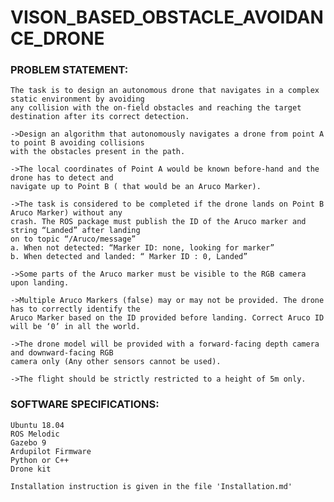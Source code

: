 # VISON_BASED_OBSTACLE_AVOIDANCE_DRONE
### PROBLEM STATEMENT:
    The task is to design an autonomous drone that navigates in a complex static environment by avoiding
    any collision with the on-field obstacles and reaching the target destination after its correct detection.

    ->Design an algorithm that autonomously navigates a drone from point A to point B avoiding collisions
    with the obstacles present in the path.

    ->The local coordinates of Point A would be known before-hand and the drone has to detect and
    navigate up to Point B ( that would be an Aruco Marker).

    ->The task is considered to be completed if the drone lands on Point B Aruco Marker) without any
    crash. The ROS package must publish the ID of the Aruco marker and string “Landed” after landing
    on to topic “/Aruco/message”
    a. When not detected: “Marker ID: none, looking for marker”
    b. When detected and landed: “ Marker ID : 0, Landed”

    ->Some parts of the Aruco marker must be visible to the RGB camera upon landing.

    ->Multiple Aruco Markers (false) may or may not be provided. The drone has to correctly identify the
    Aruco Marker based on the ID provided before landing. Correct Aruco ID will be ‘0’ in all the world.

    ->The drone model will be provided with a forward-facing depth camera and downward-facing RGB
    camera only (Any other sensors cannot be used).

    ->The flight should be strictly restricted to a height of 5m only.

### SOFTWARE SPECIFICATIONS:
    Ubuntu 18.04
    ROS Melodic
    Gazebo 9
    Ardupilot Firmware
    Python or C++
    Drone kit
    
    Installation instruction is given in the file 'Installation.md'
